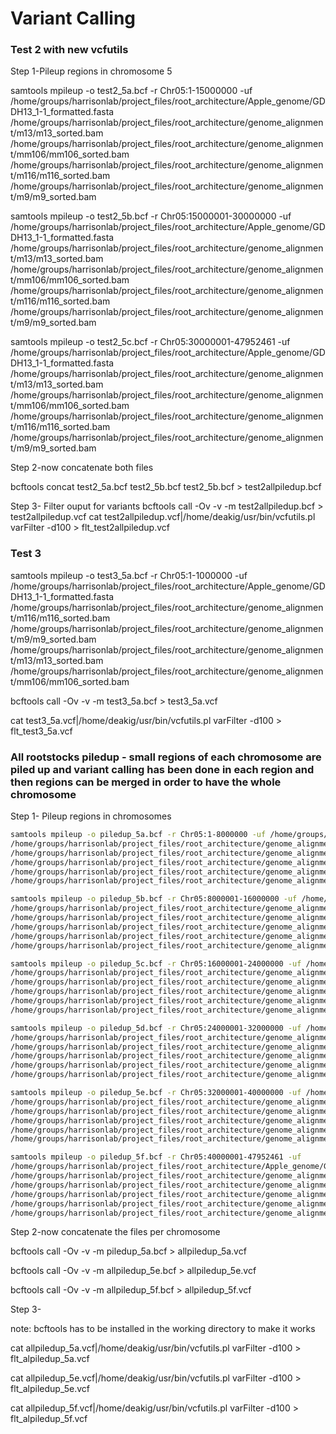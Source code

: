 # Variant Calling


### Test 2 with new vcfutils

Step 1-Pileup regions in chromosome 5

samtools mpileup -o test2_5a.bcf -r Chr05:1-15000000 -uf /home/groups/harrisonlab/project_files/root_architecture/Apple_genome/GDDH13_1-1_formatted.fasta /home/groups/harrisonlab/project_files/root_architecture/genome_alignment/m13/m13_sorted.bam /home/groups/harrisonlab/project_files/root_architecture/genome_alignment/mm106/mm106_sorted.bam /home/groups/harrisonlab/project_files/root_architecture/genome_alignment/m116/m116_sorted.bam /home/groups/harrisonlab/project_files/root_architecture/genome_alignment/m9/m9_sorted.bam

samtools mpileup -o test2_5b.bcf -r Chr05:15000001-30000000 -uf /home/groups/harrisonlab/project_files/root_architecture/Apple_genome/GDDH13_1-1_formatted.fasta /home/groups/harrisonlab/project_files/root_architecture/genome_alignment/m13/m13_sorted.bam
/home/groups/harrisonlab/project_files/root_architecture/genome_alignment/mm106/mm106_sorted.bam /home/groups/harrisonlab/project_files/root_architecture/genome_alignment/m116/m116_sorted.bam /home/groups/harrisonlab/project_files/root_architecture/genome_alignment/m9/m9_sorted.bam

samtools mpileup -o test2_5c.bcf -r Chr05:30000001-47952461 -uf /home/groups/harrisonlab/project_files/root_architecture/Apple_genome/GDDH13_1-1_formatted.fasta /home/groups/harrisonlab/project_files/root_architecture/genome_alignment/m13/m13_sorted.bam
/home/groups/harrisonlab/project_files/root_architecture/genome_alignment/mm106/mm106_sorted.bam /home/groups/harrisonlab/project_files/root_architecture/genome_alignment/m116/m116_sorted.bam /home/groups/harrisonlab/project_files/root_architecture/genome_alignment/m9/m9_sorted.bam

Step 2-now concatenate both files

bcftools concat test2_5a.bcf test2_5b.bcf test2_5b.bcf > test2allpiledup.bcf

Step 3- Filter ouput for variants
bcftools call -Ov -v -m test2allpiledup.bcf > test2allpiledup.vcf
cat test2allpiledup.vcf|/home/deakig/usr/bin/vcfutils.pl varFilter -d100 > flt_test2allpiledup.vcf

### Test 3

samtools mpileup -o test3_5a.bcf -r Chr05:1-1000000 -uf
/home/groups/harrisonlab/project_files/root_architecture/Apple_genome/GDDH13_1-1_formatted.fasta
/home/groups/harrisonlab/project_files/root_architecture/genome_alignment/m116/m116_sorted.bam
/home/groups/harrisonlab/project_files/root_architecture/genome_alignment/m9/m9_sorted.bam
/home/groups/harrisonlab/project_files/root_architecture/genome_alignment/m13/m13_sorted.bam
/home/groups/harrisonlab/project_files/root_architecture/genome_alignment/mm106/mm106_sorted.bam

bcftools call -Ov -v -m test3_5a.bcf > test3_5a.vcf

cat test3_5a.vcf|/home/deakig/usr/bin/vcfutils.pl varFilter -d100 > flt_test3_5a.vcf


### All rootstocks piledup - small regions of each chromosome are piled up and variant calling has been done in each region and then regions can be merged in order to have the whole chromosome

Step 1- Pileup regions in chromosomes

```bash
samtools mpileup -o piledup_5a.bcf -r Chr05:1-8000000 -uf /home/groups/harrisonlab/project_files/root_architecture/Apple_genome/GDDH13_1-1_formatted.fasta
/home/groups/harrisonlab/project_files/root_architecture/genome_alignment/m27/m27_sorted.bam
/home/groups/harrisonlab/project_files/root_architecture/genome_alignment/m116/m116_sorted.bam
/home/groups/harrisonlab/project_files/root_architecture/genome_alignment/m9/m9_sorted.bam
/home/groups/harrisonlab/project_files/root_architecture/genome_alignment/m13/m13_sorted.bam
/home/groups/harrisonlab/project_files/root_architecture/genome_alignment/mm106/mm106_sorted.bam
```
```bash
samtools mpileup -o piledup_5b.bcf -r Chr05:8000001-16000000 -uf /home/groups/harrisonlab/project_files/root_architecture/Apple_genome/GDDH13_1-1_formatted.fasta
/home/groups/harrisonlab/project_files/root_architecture/genome_alignment/m27/m27_sorted.bam
/home/groups/harrisonlab/project_files/root_architecture/genome_alignment/m116/m116_sorted.bam
/home/groups/harrisonlab/project_files/root_architecture/genome_alignment/m9/m9_sorted.bam
/home/groups/harrisonlab/project_files/root_architecture/genome_alignment/m13/m13_sorted.bam
/home/groups/harrisonlab/project_files/root_architecture/genome_alignment/mm106/mm106_sorted.bam
```
```bash
samtools mpileup -o piledup_5c.bcf -r Chr05:16000001-24000000 -uf /home/groups/harrisonlab/project_files/root_architecture/Apple_genome/GDDH13_1-1_formatted.fasta
/home/groups/harrisonlab/project_files/root_architecture/genome_alignment/m27/m27_sorted.bam
/home/groups/harrisonlab/project_files/root_architecture/genome_alignment/m116/m116_sorted.bam
/home/groups/harrisonlab/project_files/root_architecture/genome_alignment/m9/m9_sorted.bam
/home/groups/harrisonlab/project_files/root_architecture/genome_alignment/m13/m13_sorted.bam
/home/groups/harrisonlab/project_files/root_architecture/genome_alignment/mm106/mm106_sorted.bam
```
```bash
samtools mpileup -o piledup_5d.bcf -r Chr05:24000001-32000000 -uf /home/groups/harrisonlab/project_files/root_architecture/Apple_genome/GDDH13_1-1_formatted.fasta
/home/groups/harrisonlab/project_files/root_architecture/genome_alignment/m27/m27_sorted.bam
/home/groups/harrisonlab/project_files/root_architecture/genome_alignment/m116/m116_sorted.bam
/home/groups/harrisonlab/project_files/root_architecture/genome_alignment/m9/m9_sorted.bam
/home/groups/harrisonlab/project_files/root_architecture/genome_alignment/m13/m13_sorted.bam
/home/groups/harrisonlab/project_files/root_architecture/genome_alignment/mm106/mm106_sorted.bam
```
```bash
samtools mpileup -o piledup_5e.bcf -r Chr05:32000001-40000000 -uf /home/groups/harrisonlab/project_files/root_architecture/Apple_genome/GDDH13_1-1_formatted.fasta
/home/groups/harrisonlab/project_files/root_architecture/genome_alignment/m27/m27_sorted.bam
/home/groups/harrisonlab/project_files/root_architecture/genome_alignment/m116/m116_sorted.bam
/home/groups/harrisonlab/project_files/root_architecture/genome_alignment/m9/m9_sorted.bam
/home/groups/harrisonlab/project_files/root_architecture/genome_alignment/m13/m13_sorted.bam
/home/groups/harrisonlab/project_files/root_architecture/genome_alignment/mm106/mm106_sorted.bam
```
```bash
samtools mpileup -o piledup_5f.bcf -r Chr05:40000001-47952461 -uf
/home/groups/harrisonlab/project_files/root_architecture/Apple_genome/GDDH13_1-1_formatted.fasta
/home/groups/harrisonlab/project_files/root_architecture/genome_alignment/m27/m27_sorted.bam
/home/groups/harrisonlab/project_files/root_architecture/genome_alignment/m116/m116_sorted.bam
/home/groups/harrisonlab/project_files/root_architecture/genome_alignment/m9/m9_sorted.bam
/home/groups/harrisonlab/project_files/root_architecture/genome_alignment/m13/m13_sorted.bam
/home/groups/harrisonlab/project_files/root_architecture/genome_alignment/mm106/mm106_sorted.bam
```
Step 2-now concatenate the files per chromosome

bcftools call -Ov -v -m piledup_5a.bcf > allpiledup_5a.vcf

bcftools call -Ov -v -m allpiledup_5e.bcf > allpiledup_5e.vcf

bcftools call -Ov -v -m allpiledup_5f.bcf > allpiledup_5f.vcf

Step 3-

note: bcftools has to be installed in the working directory to make it works

cat allpiledup_5a.vcf|/home/deakig/usr/bin/vcfutils.pl varFilter -d100 > flt_alpiledup_5a.vcf

cat allpiledup_5e.vcf|/home/deakig/usr/bin/vcfutils.pl varFilter -d100 > flt_alpiledup_5e.vcf

cat allpiledup_5f.vcf|/home/deakig/usr/bin/vcfutils.pl varFilter -d100 > flt_alpiledup_5f.vcf
